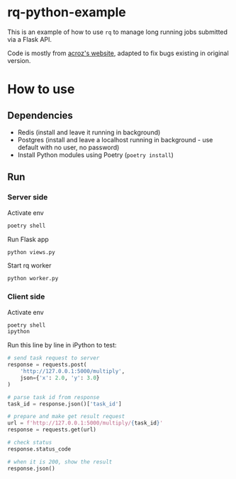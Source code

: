 # rq-python-example

This is an example of how to use `rq` to manage long running jobs submitted via a Flask API.

Code is mostly from [acroz's website](https://acroz.dev/2018/01/07/data-science-apis-long-running-tasks/), adapted to fix bugs existing in original version.

# How to use

## Dependencies

- Redis (install and leave it running in background)
- Postgres (install and leave a localhost running in background - use default with no user, no password)
- Install Python modules using Poetry (`poetry install`)

## Run

### Server side

Activate env
```bash
poetry shell
```

Run Flask app
```bash
python views.py
```

Start rq worker
```bash
python worker.py
```

### Client side
Activate env
```bash
poetry shell
ipython
```

Run this line by line in iPython to test:

```python
# send task request to server
response = requests.post(
    'http://127.0.0.1:5000/multiply',
    json={'x': 2.0, 'y': 3.0}
)

# parse task id from response
task_id = response.json()['task_id']

# prepare and make get result request 
url = f'http://127.0.0.1:5000/multiply/{task_id}'
response = requests.get(url)

# check status
response.status_code  

# when it is 200, show the result
response.json()
```
